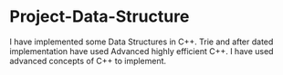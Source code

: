 # Project-Data-Structure

I have implemented some Data Structures in C++. Trie and after dated implementation have used Advanced highly efficient C++. I have used advanced concepts of C++ to implement.
